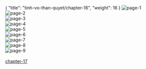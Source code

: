 { "title": "tinh-vo-than-quyet/chapter-16", "weight": 16 }
<img src="tinh-vo-than-quyet_0016_01-01082d29d37858284b8cd911b197c7d9.webp" alt="page-1" origin="https://3.bp.blogspot.com/-QGadN7IHScM/V-tLiMbH0GI/AAAAAAAKfGw/ByNUNbD-GE0/s0/Tinh-Vo-Than-Quyet-Chapter-16-P-2.jpg"><br/>
<img src="tinh-vo-than-quyet_0016_02-a2d211010f8ced89f41ae8b62f56c174.webp" alt="page-2" origin="https://3.bp.blogspot.com/-2RtRHiLza9s/V-tLimPpkHI/AAAAAAAKfG0/5EKI4Hfe0W8/s0/Tinh-Vo-Than-Quyet-Chapter-16-P-3.jpg"><br/>
<img src="tinh-vo-than-quyet_0016_03-7b5aca3bd05e3fb97b3f0fa45eb2bf4a.webp" alt="page-3" origin="https://3.bp.blogspot.com/-rgKcVdsfhpc/V-tLjCchQ4I/AAAAAAAKfG4/iNSABV0-8Qo/s0/Tinh-Vo-Than-Quyet-Chapter-16-P-4.jpg"><br/>
<img src="tinh-vo-than-quyet_0016_04-764da7bebd0ad11d3fe14460eb39f5c6.webp" alt="page-4" origin="https://3.bp.blogspot.com/-Y4uN0ZBRwlw/V-tLkOvEfNI/AAAAAAAKfG8/DSMzJDYQVpo/s0/Tinh-Vo-Than-Quyet-Chapter-16-P-5.jpg"><br/>
<img src="tinh-vo-than-quyet_0016_05-5fba6e9ef04608637f3066364f2a0896.webp" alt="page-5" origin="https://3.bp.blogspot.com/-ilqDValctmg/V-tLlJHbXFI/AAAAAAAKfHA/-J1oi9g1HqM/s0/Tinh-Vo-Than-Quyet-Chapter-16-P-6.jpg"><br/>
<img src="tinh-vo-than-quyet_0016_06-039548d669deb2662d37313716ecfd81.webp" alt="page-6" origin="https://3.bp.blogspot.com/-zPgaB2Hjc7c/V-tLmPBvzBI/AAAAAAAKfHE/4WUD7elfjD0/s0/Tinh-Vo-Than-Quyet-Chapter-16-P-7.jpg"><br/>
<img src="tinh-vo-than-quyet_0016_07-e59f92cb2364b2b0cb4674da4936d7fb.webp" alt="page-7" origin="https://3.bp.blogspot.com/-aLix0ZYY7N8/V-tLnCDqlqI/AAAAAAAKfHI/QCt8WVfyDa4/s0/Tinh-Vo-Than-Quyet-Chapter-16-P-8.jpg"><br/>
<img src="tinh-vo-than-quyet_0016_08-a83003a46710e877faf1ee671c917b25.webp" alt="page-8" origin="https://3.bp.blogspot.com/-BFu1zJ0EiHU/V-tLn_ls6mI/AAAAAAAKfHM/GAqY5nUFt9I/s0/Tinh-Vo-Than-Quyet-Chapter-16-P-9.jpg"><br/>
<img src="tinh-vo-than-quyet_0016_09-fe7f27051ecd1a1d63fa1eb7c51b77d4.webp" alt="page-9" origin="https://3.bp.blogspot.com/-wrl8Dc3z__g/V-tLo8VykBI/AAAAAAAKfHQ/HxC-GjbI0rU/s0/Tinh-Vo-Than-Quyet-Chapter-16-P-10.jpg"><br/>
<br/><a class="nextchap" href="/tinh-vo-than-quyet/chapter-17">chapter-17</a>
